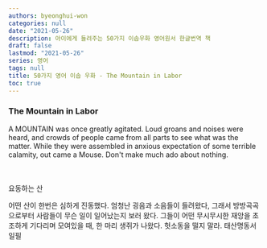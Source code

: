```yaml
---
authors: byeonghui-won
categories: null
date: "2021-05-26"
description: 아이에게 들려주는 50가지 이솝우화 영어원서 한글번역 책
draft: false
lastmod: "2021-05-26"
series: 영어
tags: null
title: 50가지 영어 이솝 우화 - The Mountain in Labor
toc: true
---
```




### The Mountain in Labor



A MOUNTAIN was once greatly agitated. Loud groans and noises were heard, and crowds of people came from all parts to see what was the matter. While they were assembled in anxious expectation of some terrible calamity, out came a Mouse. Don't make much ado about nothing.

　

요동하는 산

   



어떤 산이 한번은 심하게 진동했다. 엄청난 굉음과 소음들이 들려왔다, 그래서 방방곡곡으로부터 사람들이 무슨 일이 일어났는지 보러 왔다. 그들이 어떤 무시무시한 재앙을 초조하게 기다리며 모여있을 때, 한 마리 생쥐가 나왔다. 헛소동을 떨지 말라. 태산명동서일필

